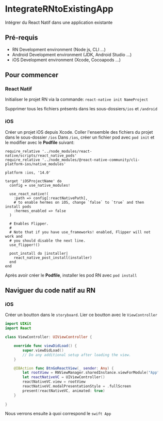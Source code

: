 # IntegrateRNtoExistingApp

Intégrer du React Natif dans une application existante 

## Pré-requis

* RN Development environment (Node js, CLI ...)
* Android Development environment (JDK, Android Studio ...) 
* iOS Development environment (Xcode, Cocoapods ...)

## Pour commencer 

### React Natif
Initialiser le projet RN via la commande: 
``react-native init NameProject``

Supprimer tous les fichiers présents dans les sous-dossiers``/ios`` et ``/android``

### iOS
Créer un projet iOS depuis Xcode. Coller l'ensemble des fichiers du projet dans le sous-dossier ``/ios``
Dans ``/ios``, créer un fichier pod avec ``pod init`` et le modifier avec le **Podfile** suivant:
```podfile
require_relative '../node_modules/react-native/scripts/react_native_pods'
require_relative '../node_modules/@react-native-community/cli-platform-ios/native_modules'

platform :ios, '14.0'

target 'iOSProjectName' do
  config = use_native_modules!

  use_react_native!(
    :path => config[:reactNativePath],
    # to enable hermes on iOS, change `false` to `true` and then install pods
    :hermes_enabled => false
  )

  # Enables Flipper.
  #
  # Note that if you have use_frameworks! enabled, Flipper will not work and
  # you should disable the next line.
  use_flipper!()

  post_install do |installer|
    react_native_post_install(installer)
  end
end
```

Après avoir créer le **Podfile**, installer les pod RN avec ``pod install``

## Naviguer du code natif au RN

### iOS
Créer un boutton dans le ``storyboard``.
Lier ce boutton avec le ``ViewController``

```swift 
import UIKit
import React

class ViewController: UIViewController {

    override func viewDidLoad() {
        super.viewDidLoad()
        // Do any additional setup after loading the view.
    }

    @IBAction func BtnGoReactView(_ sender: Any) {
        let rootView = RNViewManager.sharedInstance.viewForModule("App", initialProperties: nil)
        let reactNativeVC = UIViewController()
        reactNativeVC.view = rootView
        reactNativeVC.modalPresentationStyle = .fullScreen
        present(reactNativeVC, animated: true)
    }
    
}
```
Nous verrons ensuite à quoi correspond le ```swift App```
